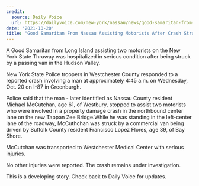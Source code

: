 ```yaml
---
credit:
  source: Daily Voice
  url: https://dailyvoice.com/new-york/nassau/news/good-samaritan-from-nassau-assisting-motorists-after-crash-struck-by-van/818489/
date: '2021-10-20'
title: "Good Samaritan From Nassau Assisting Motorists After Crash Struck By Van"
---
```

A Good Samaritan from Long Island assisting two motorists on the New York State Thruway was hospitalized in serious condition after being struck by a passing van in the Hudson Valley.

New York State Police troopers in Westchester County responded to a reported crash involving a man at approximately 4:45 a.m. on Wednesday, Oct. 20 on I-87 in Greenburgh.

Police said that the man - later identified as Nassau County resident Michael McCutchan, age 61, of Westbury, stopped to assist two motorists who were involved in a property damage crash in the northbound center lane on the new Tappan Zee Bridge.While he was standing in the left-center lane of the roadway, McCuthchan was struck by a commercial van being driven by Suffolk County resident Francisco Lopez Flores, age 39, of Bay Shore.

McCutchan was transported to Westchester Medical Center with serious injuries.

No other injuries were reported. The crash remains under investigation.

This is a developing story. Check back to Daily Voice for updates.
